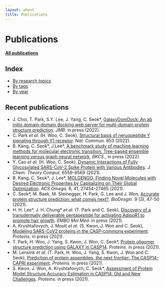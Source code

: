 ```yaml
---
layout: about
title: Publications
---
```


# Publications

**[All publications](publications/)**

## Index

- [By research topics](categories.html)
- [By tags](tags.html)
- [By year](archives.html)

## Recent publications

- J. Choi, T. Park, S.Y. Lee, J. Yang, C. Seok\*,
  [GalaxyDomDock: An ab initio domain-domain docking web server for multi-domain protein structure prediction](https://www.sciencedirect.com/science/article/pii/S0022283622000821).
  _JMB._ in press (2022).
- C. Park _et al._ (H. Woo, C. Seok),
  [Structural basis of neruopeptide Y signaling through Y1 receptor](https://www.nature.com/articles/s41467-022-28510-6).
  _Nat. Commun._ 853 (2022).
- B. Kang, C. Seok\*, J.Lee\*,
  [A benchmark study of machine learning methods for molecular electronic transition: Tree-based ensemble learning versus graph neural network](http://doi.org/10.1002/bkcs.12468).
  _BKCS_., in press (2022).
- Y. Cao _et al._ (H. Woo, C. Seok),
  [Dynamic Interactions of Fully Glycosylated SARS-CoV-2 Spike Protein with Various Antibodies](https://pubs.acs.org/doi/10.1021/acs.jctc.1c00552).
  _J. Chem. Theory Comput._ 6559-6569 (2021).
- B. Kang, C. Seok\*, J. Lee\*,
  [MOLGENGO: Finding Novel Molecules with Desired Electronic Properites by Capitalizing on Their Global Optimization](https://pubs.acs.org/doi/abs/10.1021/acsomega.1c04347).
  _ACS Omega._ 6, 41, 27454-27465 (2021).
- C. Seok\*, M. Baek, M. Steinegger, H. Park, G. Lee and J. Won,
  [Accurate protein structure prediction: what comes next?](https://www.bdjn.org/journal/view.html?doi=10.34184/kssb.2021.9.3.47).
  _BioDesgin._ 9 (3), 47-50 (2021).
- H. H. Lee\*, J. H. Chung\* _et al._ (T. Park and C. Seok),
  [Discovery of a transdermally deliverable pentapeptide for activating AdipoR1 to promote hair growth](http://doi.org/10.15252/emmm.202013790).
  _EMBO Mol Med._ in press (2021).
- A. Kryshtafovych, J. Moult _et al._ (S. Kwon, J. Won and C. Seok),
  [Modeling SARS-CoV2 proteins in the CASP-commons experiment](https://onlinelibrary.wiley.com/doi/abs/10.1002/prot.26231).
  _Proteins._ in press (2021).
- T. Park, H. Woo, J. Yang, S. Kwon, J. Won, C. Seok\*,
  [Protein oligomer structure prediction using GALAXY in CASP14](https://onlinelibrary.wiley.com/doi/full/10.1002/prot.26203).
  _Proteins._ in press (2021).
- M. Lensink _et al._ (T. Park, H. Woo, J. Yang, S. Kwon, J. Won and C. Seok),
  [Prediction of protein assemblies, the next frontier: The CASP14-CAPRI experiment](https://onlinelibrary.wiley.com/doi/abs/10.1002/prot.26222).
  _Proteins._ in press (2021).
- S. Kwon, J. Won, A. Kryshtafovych, C. Seok\*,
  [Assessment of Protein Model Structure Accuracy Estimation in CASP14: Old and New Challenges](https://onlinelibrary.wiley.com/doi/abs/10.1002/prot.26192).
  _Proteins._ in press (2021).
